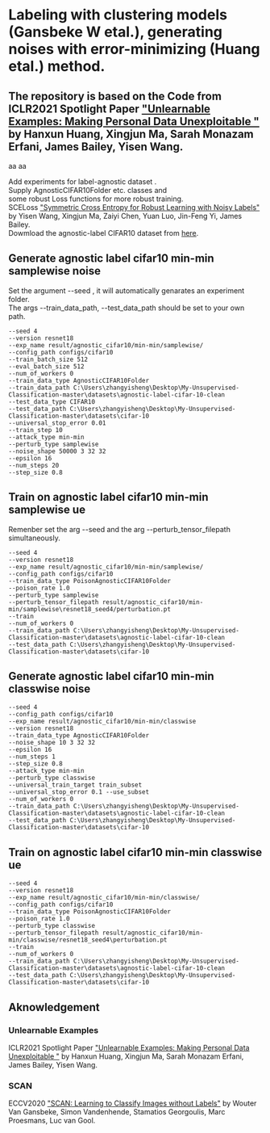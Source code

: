
# Labeling with clustering models (Gansbeke W etal.), generating noises with error-minimizing (Huang etal.) method.
## The repository is based on the Code from ICLR2021 Spotlight Paper ["Unlearnable Examples: Making Personal Data Unexploitable "](https://github.com/HanxunH/Unlearnable-Examples) by Hanxun Huang, Xingjun Ma, Sarah Monazam Erfani, James Bailey, Yisen Wang.
aa    aa

Add experiments for label-agnostic dataset .  
  Supply AgnosticCIFAR10Folder etc. classes and   
  some robust Loss functions for more robust training.  
  SCELoss ["Symmetric Cross Entropy for Robust Learning with Noisy Labels"](https://openaccess.thecvf.com/content_ICCV_2019/papers/Wang_Symmetric_Cross_Entropy_for_Robust_Learning_With_Noisy_Labels_ICCV_2019_paper.pdf) by Yisen Wang, Xingjun Ma, Zaiyi Chen, Yuan Luo, Jin-Feng Yi, James Bailey.  
  Dowmload the agnostic-label CIFAR10 dataset from [here](https://drive.google.com/file/d/1Hs6zrwVeIhtAZti2ezG3XRyto5xuF-Cs/view?usp=drive_link).
## Generate agnostic label cifar10 min-min samplewise noise
Set the argument --seed , it will automatically genarates an experiment folder.  
The args --train_data_path, --test_data_path should be set to your own path.
```
--seed 4
--version resnet18
--exp_name result/agnostic_cifar10/min-min/samplewise/
--config_path configs/cifar10
--train_batch_size 512
--eval_batch_size 512
--num_of_workers 0
--train_data_type AgnosticCIFAR10Folder
--train_data_path C:\Users\zhangyisheng\Desktop\My-Unsupervised-Classification-master\datasets\agnostic-label-cifar-10-clean
--test_data_type CIFAR10
--test_data_path C:\Users\zhangyisheng\Desktop\My-Unsupervised-Classification-master\datasets\cifar-10
--universal_stop_error 0.01
--train_step 10
--attack_type min-min
--perturb_type samplewise
--noise_shape 50000 3 32 32
--epsilon 16
--num_steps 20
--step_size 0.8
```

## Train on agnostic label cifar10 min-min samplewise ue
Remenber set the arg --seed and the arg --perturb_tensor_filepath simultaneously.

```
--seed 4
--version resnet18
--exp_name result/agnostic_cifar10/min-min/samplewise/
--config_path configs/cifar10
--train_data_type PoisonAgnosticCIFAR10Folder
--poison_rate 1.0
--perturb_type samplewise
--perturb_tensor_filepath result/agnostic_cifar10/min-min/samplewise\resnet18_seed4/perturbation.pt
--train
--num_of_workers 0
--train_data_path C:\Users\zhangyisheng\Desktop\My-Unsupervised-Classification-master\datasets\agnostic-label-cifar-10-clean
--test_data_path C:\Users\zhangyisheng\Desktop\My-Unsupervised-Classification-master\datasets\cifar-10
```

## Generate agnostic label cifar10 min-min classwise noise
```
--seed 4
--config_path configs/cifar10
--exp_name result/agnostic_cifar10/min-min/classwise
--version resnet18
--train_data_type AgnosticCIFAR10Folder
--noise_shape 10 3 32 32
--epsilon 16
--num_steps 1
--step_size 0.8
--attack_type min-min
--perturb_type classwise
--universal_train_target train_subset
--universal_stop_error 0.1 --use_subset
--num_of_workers 0
--train_data_path C:\Users\zhangyisheng\Desktop\My-Unsupervised-Classification-master\datasets\agnostic-label-cifar-10-clean
--test_data_path C:\Users\zhangyisheng\Desktop\My-Unsupervised-Classification-master\datasets\cifar-10
```

## Train on agnostic label cifar10 min-min classwise ue
```
--seed 4
--version resnet18
--exp_name result/agnostic_cifar10/min-min/classwise/
--config_path configs/cifar10
--train_data_type PoisonAgnosticCIFAR10Folder
--poison_rate 1.0
--perturb_type classwise
--perturb_tensor_filepath result/agnostic_cifar10/min-min/classwise/resnet18_seed4\perturbation.pt
--train
--num_of_workers 0
--train_data_path C:\Users\zhangyisheng\Desktop\My-Unsupervised-Classification-master\datasets\agnostic-label-cifar-10-clean
--test_data_path C:\Users\zhangyisheng\Desktop\My-Unsupervised-Classification-master\datasets\cifar-10
```
## Aknowledgement
### Unlearnable Examples
ICLR2021 Spotlight Paper ["Unlearnable Examples: Making Personal Data Unexploitable "](https://openreview.net/forum?id=iAmZUo0DxC0) by Hanxun Huang, Xingjun Ma, Sarah Monazam Erfani, James Bailey, Yisen Wang.  
### SCAN
ECCV2020 ["SCAN: Learning to Classify Images without Labels"](https://www.ecva.net/papers/eccv_2020/papers_ECCV/papers/123550273.pdf) by Wouter Van Gansbeke, Simon Vandenhende, Stamatios Georgoulis, Marc Proesmans, Luc van Gool.
